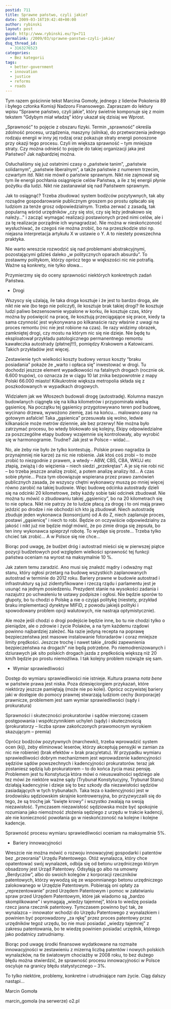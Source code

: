 ```yaml
---
postid: 711
title: Sprawne państwo, czyli jakie?
date: 2009-03-16T19:42:48+00:00
author: rybinski
layout: post
guid: http://www.rybinski.eu/?p=711
permalink: /2009/03/sprawne-panstwo-czyli-jakie/
dsq_thread_id:
  - 3163276523
categories:
  - Bez kategorii
tags:
  - better-government
  - innovation
  - justice
  - reforms
  - roads
---
```

<!--[if gte mso 9]><xml>        </xml><![endif]-->

<!--[if gte mso 9]><xml>     Normal   0         21         false   false   false      PL   X-NONE   X-NONE                                                                                                     </xml><![endif]-->

<!--[if gte mso 9]><xml>                                                                                                                                                                                                                                                                                                                                                                                                                                </xml><![endif]-->

<!--[if gte mso 10]><br />

<p> <![endif]-->

Tym razem gościnnie tekst Marcina Gomoły, jednego z liderów Pokolenia 89 i byłego członka Komisji Nadzoru Finansowego. Zapraszam do lektury wpisu “Sprawne państwo, czyli jakie”, który świetnie komponuje się z moim tekstem “Gdybym miał władzę” który ukazał się dzisiaj we Wprost. 

„Sprawność” to pojęcie z obszaru fizyki. Termin „sprawność” określa zdolność procesu, urządzenia, maszyny (silnika), do przetworzenia jednego rodzaju energii w inny jej rodzaj oraz pokazuje straty energii ponoszone przy okazji tego procesu. Czyli im większa sprawność – tym mniejsze straty. Czy można odnieść to pojęcie do takiej organizacji jaka jest Państwo? Jak najbardziej można.

Osłuchaliśmy się już ostatnimi czasy o „państwie tanim”, „państwie solidarnym”, „państwie liberalnym”, a także państwie z numerem trzecim, czwartym itd. Nikt nie mówił o państwie sprawnym. Nikt nie zajmował się tym ile energii pochłania osiągnięcie celów Państwa, a ile z tej energii płynie pożytku dla ludzi. Nikt nie zastanawiał się nad Państwem sprawnym.

Jak to osiągnąć? Trzeba zbudować system bodźców pozytywnych, tak aby rozsądne gospodarowanie publicznym groszem po prostu opłacało się ludziom za tenże grosz odpowiedzialnym. Trzeba zerwać z zasadą, tak popularną wśród urzędników „czy się stoi, czy się leży jednakowo się należy…” i zacząć wymagać realizacji postawionych przed nimi celów, ale i za tę realizacje porządnie ich wynagradzać. Nie można w nieskończoność wysłuchiwać, że czegoś nie można zrobić, bo na przeszkodzie stoi np. niejasna interpretacja artykułu X w ustawie o Y. A to niestety powszechna praktyka.

Nie warto wreszcie rozwodzić się nad problemami abstrakcyjnymi, pozostającymi gdzieś daleko „w politycznych oparach absurdu”. To zostawmy politykom, którzy oprócz tego w większości nic nie potrafią. Ważne są konkrety, nie tylko słowa…

Przymierzmy się do oceny sprawności niektórych konkretnych zadań Państwa.

<!--more-->

  * Drogi

Wszyscy się użalają, ile taka droga kosztuje i że jest to bardzo droga, ale nikt nie wie (bo tego nie policzył), ile kosztuje brak takiej drogi? Ile kosztuje ludzi paliwo bezsensownie wypalone w korku, ile kosztuje czas, który można by poświęcić na pracę, ile kosztują przeciągające się prace, kiedy ta sama czynność jest wykonywana po kilkanaście razy właśnie z uwagi na proces remontu (nic nie jest robione na czas). Ile razy widzimy obrazek, zamkniętej drogi, czy mostu na którym nic się nie dzieje. Nie będę tu eksploatował przykładu patologicznego permanentnego remontu kawałeczka autostrady (płatnej!!!), pomiędzy Krakowem a Katowicami. Takich przykładów jest więcej.

Zestawienie tych wielkości koszty budowy _versus_ koszty “braku posiadania” pokaże że „warto i opłaca się” inwestować w drogi. Tu dochodzi jeszcze element wypadkowości na fatalnych drogach (rocznie ok. 6.600 trupów), co oznacza że w ciągu 10 lat znika bezpowrotnie z mapy Polski 66.000 miasto! Kilkukrotnie większa metropolia składa się z poszkodowanych w wypadkach drogowych.

Widziałem jak we Włoszech budowali drogę (autostradę). Kolumna maszyn budowlanych ciągnęła się na kilka kilometrów i przypominała wielką gąsienicę. Na początku tej gąsienicy przygotowywano teren pod budowę, wycinano drzewa, wywożono ziemię, zaś na końcu… malowano pasy na gotowym asfalcie! Taka „gąsienica” przesuwała się wolno, ledwie kilkanaście może metrów dziennie, ale bez przerwy! Nie można było zatrzymać procesu, bo wtedy blokowało się kolejny, Ekipy odpowiedzialne za poszczególne etapy budowy wzajemnie się kontrolowały, aby wyrobić się w harmonogramie. Trudne? Jak jest w Polsce – widać…

No, ale żeby nie było że tylko kontestuję.. Polskie prawo nagradza (a przynajmniej nie karze) za nic nie robienie. Jak ktoś coś zrobi – to może zrobić to niezgodnie z prawem, a wtedy – ABW, CBŚ, CBA, WKUJ etc złapią, zwiążą i do więzienia – niech siedzi „przekrętas”. A je się nie robi nić – bo trzeba jeszcze analizę zrobić, a potem analizę analizy itd… A czas sobie płynie… Poza tym obowiązuje wspierana przez prawo zamówień publicznych zasada, że wszyscy chętni wykonawcy muszą po mniej więcej równo zarobić na takiej budowie. Więc budowę odcinka autostrady dzieli się na odcinki 20 kilometrowe, żeby każdy sobie taki odcinek zbudował. Nie można tu mówić o zbudowaniu takiej „gąsienicy”, bo na 20 kilometrach się to nie opłaca. Nikt nie patrzy że to ludzie płacą za drogę i to oni mają prawo jeździć po drodze i nie obchodzi ich kto ją zbudował. Niech autostradę zbuduje jeden wykonawca (konsorcjum) od A do Z, niech zaplanuje proces, postawi „gąsienicę” i niech to robi. Będzie on oczywiście odpowiedzialny za jakość i nikt już nie będzie mógł mówić, że po zimie droga się zepsuła, bo ten inny wykonawca spieprzył robotę. To wydaje się proste… Trzeba tylko chcieć tak zrobić… A w Polsce się nie chce…

Biorąc pod uwagę, że budżet dróg i autostrad mieści się w pierwszej piątce pozycji budżetowych pod względem wielkości sprawność tej funkcji państwa oceniam na wyrost na maksymalnie 10 %.

Jak zatem temu zaradzić. Ano musi się znaleźć mądry i odważny mąż stanu, który ogłosi przetarg na budowę wszystkich zaplanowanych autostrad w terminie do 2012 roku. Bariery prawne w budowie autostrad i infrastruktury są już zidentyfikowane i rzeczą rządu i parlamentu jest je usunąć na jednym posiedzeniu. Prezydent stanie na wysokości zadania i nazajutrz po uchwaleniu te ustawy podpisze i ogłosi. Nie będzie sporów to głupoty, bo tu chodzi o Polskę a nie o czyjąś politykę (niestety, przykład braku implementacji dyrektyw MIFiD, z powodu jakiejś polityki i spowodowany problem opcji walutowych, nie nastraja optymistycznie).

Ale może jeśli chodzi o drogi podejście będzie inne, bo tu nie chodzi tylko o pieniądze, ale o zdrowie i życie Polaków, a na tym każdemu rządowi powinno najbardziej zależeć. Na razie jedyną recepta na poprawę bezpieczeństwa jest masowe instalowanie fotoradarów i coraz mniejsze limity prędkości. Jeszcze trochę i nawet takie „środki zapewnienia bezpieczeństwa na drogach” nie będą potrzebne. Po niemodrenizowanych i dziurawych jak sito polskich drogach jazda z prędkością większą niż 20 km/h będzie po prostu niemożliwa. I tak kolejny problem rozwiąże się sam.

  * Wymiar sprawiedliwości

Dostęp do wymiaru sprawiedliwości nie istnieje. Kultura prawna _nota bene_ w państwie prawa jest niska. Poza dziesięciorgiem przykazań, które niektórzy jeszcze pamiętają (może nie po kolei). Oprócz oczywistej bariery jaki w dostępie do pomocy prawnej stwarzają ludziom cechy (korporacje) prawnicze, problemem jest sam wymiar sprawiedliwości (sądy i prokuratura)

Sprawności i skuteczności prokuratorów i sądów mierzonej czasem postępowania i współczynnikiem uchyleń (sądy) i skutecznością (prokuratorzy – liczba spraw zakończonych prawomocnym wyrokiem skazującym – premia)

Oprócz bodźców pozytywnych (marchewki), trzeba wprowadzić system ocen (kij), żeby eliminować leserów, którzy akceptują pensyjki w zamian za nic nie robienie) (brak efektów = brak pracy/etatu). W przypadku wymiaru sprawiedliwości dobrym mechanizmem jest wprowadzenie kadencyjności sędziów sądów powszechnych i kadencyjności prokuratorów. teraz jak zostaniesz sędzią lub prokuratorem – to do końca życia masz pensję. Problemem jest tu Konstytucja która mówi o nieusuwalności sędziego ale tez mówi że niektóre ważne sądy (Trybunał Konstytucyjny, Trybunał Stanu) działają kadencyjnie i dzieje się to bez szkody dla niezawisłości sędziów zasiadających w tych trybunałach. Taka teza o kadencyjności jest w środowisku sędziowskim skrajnie kontrowersyjna, bo przyzwyczaili się do tego, że są trochę jak “święte krowy” i wszystko zwalają na swoją niezawisłość. Tymczasem niezawisłość sędziowska może być spokojnie rozumiana jako niemożność złożenia sędziego z urzędu w trakcie kadencji, ale nie konieczność powołania go w nieskończoność na kolejne i kolejne kadencje.

Sprawność procesu wymiaru sprawiedliwości oceniam na maksymalnie 5%.

  * Bariery innowacyjności

Wreszcie nie można mówić o rozwoju innowacyjnej gospodarki i patentów bez „przeorania” Urzędu Patentowego. Otóż wynalazca, który chce opatentować swój wynalazek, odbija się od betonu urzędniczego którym obsadzony jest Urząd Patentowy. Odsyłają go albo na umowny „Berdyczów”, albo do swoich kolegów z korporacji rzeczników patentowych, którzy wywodzą się ze wspomnianego betonu urzędniczego zalokowanego w Urzędzie Patentowym. Pobierają oni opłaty za „reprezentowanie” przed Urzędem Patentowym i pomoc w załatwianiu spraw przed Urzędem Patentowym, które jak wiadomo są „bardzo skomplikowane” i wymagają „wiedzy tajemnej”, która to wiedzę posiada rzecz jasna rzecznik patentowy. Tymczasem powinno być tak, że wynalazca – innowator wchodzi do Urzędu Patentowego z wynalazkiem i powinien być poprowadzony „za rękę” przez proces patentowy przez urzędników tegoż urzędu, bo nie musi posiadać „wiedzy tajemnej” z zakresu patentowania, bo te wiedzę powinien posiadać urzędnik, którego jako podatnicy zatrudniamy.

Biorąc pod uwagę środki finansowe wydatkowane na rozmaite innowacyjności w zestawieniu z mizerną liczbą patentów i nowych polskich wynalazków, na tle światowym chociażby w 2008 roku, to bez dużego błędu można stwierdzić, że sprawność procesu innowacyjności w Polsce oscyluje na granicy błędu statystycznego – 3%.

To tylko niektóre, problemy, konkretne i utrudniające nam życie. Ciąg dalszy nastąpi…

Marcin Gomoła

marcin_gomola (na serwerze) o2.pl
